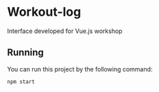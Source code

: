 # Workout-log
Interface developed for Vue.js workshop

## Running
You can run this project by the following command:
```
npm start
```
